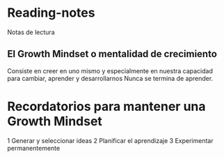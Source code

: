 # Reading-notes
Notas de lectura
## El Growth Mindset o mentalidad de crecimiento
Consiste en creer en uno mismo y especialmente en nuestra capacidad para cambiar, aprender y desarrollarnos
Nunca se termina de aprender.
# Recordatorios para mantener una Growth Mindset
1 Generar y seleccionar ideas
2 Planificar el aprendizaje
3 Experimentar permanentemente
